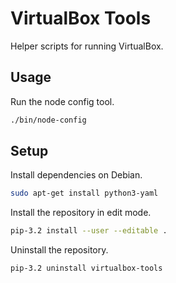 # VirtualBox Tools

Helper scripts for running VirtualBox.


## Usage

Run the node config tool.

```sh
./bin/node-config
```


## Setup

Install dependencies on Debian.

```sh
sudo apt-get install python3-yaml
```

Install the repository in edit mode.

```sh
pip-3.2 install --user --editable .
```

Uninstall the repository.

```sh
pip-3.2 uninstall virtualbox-tools
```
